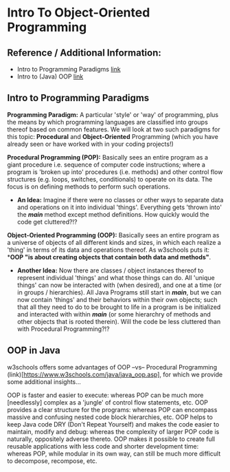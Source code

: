 # Intro To Object-Oriented Programming

## Reference / Additional Information:
* Intro to Programming Paradigms [link](https://cs.lmu.edu/~ray/notes/paradigms/)
* Intro to (Java) OOP [link](https://www.w3schools.com/java/java_oop.asp)

## Intro to Programming Paradigms

**Programming Paradigm:** A particular 'style' or 'way' of programming, plus the means by which programming languages are classified into groups thereof based on common features. We will look at two such paradigms for this topic: **Procedural** and **Object-Oriented** Programming (which you have already seen or have worked with in your coding projects!)

**Procedural Programming (POP):** Basically sees an entire program as a giant procedure i.e. sequence of computer code instructions; where a program is 'broken up into' procedures (i.e. methods) and other control flow structures (e.g. loops, switches, conditionals) to operate on its data. The focus is on defining methods to perform such operations.

* **An Idea:** Imagine if there were no classes or other ways to separate data and operations on it into individual 'things'. Everything gets 'thrown into' the 
***main*** method except method definitions. How quickly would the code get cluttered?!?

**Object-Oriented Programming (OOP):** Basically sees an entire program as a universe of objects of all different kinds and sizes, in which each realize a 'thing' in terms of its data and operations thereof. As w3schools puts it: ***OOP "is about creating objects that contain both data and methods"**.  

* **Another Idea:** Now there are classes / object instances thereof to represent individual 'things' and what those things can do. All 'unique things' can now be interacted with (when desired), and one at a time (or in groups / hierarchies). All Java Programs still start in ***main***, but we can now contain 'things' and their behaviors within their own objects; such that all they need to do to be brought to life in a program is be initialized and interacted with within ***main*** (or some hierarchry of methods and other objects that is rooted therein). Will the code be less cluttered than with Procedural Programming?!?

## OOP in Java

w3schools offers some advantages of OOP –vs– Procedural Programming (link)[https://www.w3schools.com/java/java_oop.asp], for which we provide some additional insights…
 
OOP is faster and easier to execute: whereas POP can be much more [needlessly] complex as a 'jungle' of control flow statements, etc.
OOP provides a clear structure for the programs: whereas POP can encompass massive and confusing nested code block hierarchies, etc.
OOP helps to keep Java code DRY (Don't Repeat Yourself) and makes the code easier to maintain, modify and debug: whereas the complexity of larger POP code is naturally, oppositely adverse thereto. 
OOP makes it possible to create full reusable applications with less code and shorter development time: whereas POP, while modular in its own way, can still be much more difficult to decompose, recompose, etc.



